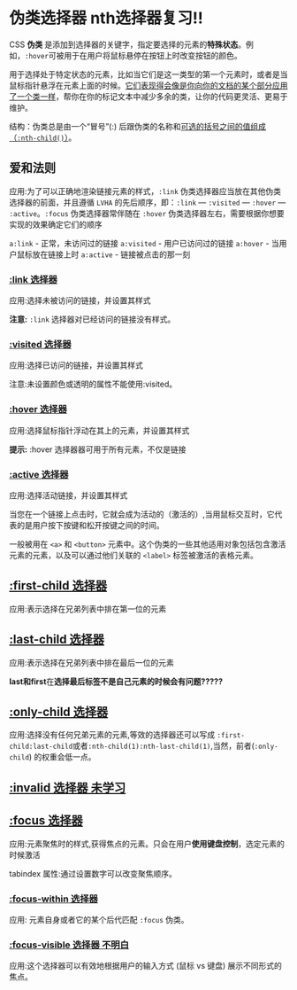 # 伪类选择器 nth选择器复习!!

CSS **伪类** 是添加到选择器的关键字，指定要选择的元素的**特殊状态**。例如，`:hover`可被用于在用户将鼠标悬停在按钮上时改变按钮的颜色。

用于选择处于特定状态的元素，比如当它们是这一类型的第一个元素时，或者是当鼠标指针悬浮在元素上面的时候。<u>它们表现得会像是你向你的文档的某个部分应用了一个类一样</u>，帮你在你的标记文本中减少多余的类，让你的代码更灵活、更易于维护。

结构：伪类总是由一个“冒号”(:) 后跟伪类的名称和<u>可选的括号之间的值组成（`:nth-child()`）</u>。

## 爱和法则

应用:为了可以正确地渲染链接元素的样式，`:link` 伪类选择器应当放在其他伪类选择器的前面，并且遵循 `LVHA` 的先后顺序，即：`:link` — `:visited` — `:hover` — `:active`。`:focus` 伪类选择器常伴随在 `:hover` 伪类选择器左右，需要根据你想要实现的效果确定它们的顺序

`a:link` - 正常，未访问过的链接 `a:visited` - 用户已访问过的链接 `a:hover` - 当用户鼠标放在链接上时 `a:active` - 链接被点击的那一刻

### [:link 选择器](https://developer.mozilla.org/zh-CN/docs/Web/CSS/:link)

应用:选择未被访问的链接，并设置其样式

**注意:** `:link` 选择器对已经访问的链接没有样式。

### [:visited 选择器](https://developer.mozilla.org/zh-CN/docs/Web/CSS/:visited)

应用:选择已访问的链接，并设置其样式

注意:未设置颜色或透明的属性不能使用:visited。

### [:hover 选择器](https://developer.mozilla.org/zh-CN/docs/Web/CSS/:hover)

应用:选择鼠标指针浮动在其上的元素，并设置其样式

**提示:** :hover 选择器器可用于所有元素，不仅是链接

### [:active 选择器](https://developer.mozilla.org/zh-CN/docs/Web/CSS/:active)

应用:选择活动链接，并设置其样式

当您在一个链接上点击时，它就会成为活动的（激活的）,当用鼠标交互时，它代表的是用户按下按键和松开按键之间的时间。

一般被用在 `<a>` 和 `<button>` 元素中。这个伪类的一些其他适用对象包括包含激活元素的元素，以及可以通过他们关联的 `<label>` 标签被激活的表格元素。



## [:first-child 选择器](https://developer.mozilla.org/zh-CN/docs/Web/CSS/:first-child)

应用:表示选择在兄弟列表中排在第一位的元素

## [:last-child 选择器](https://developer.mozilla.org/zh-CN/docs/Web/CSS/:last-child)

应用:表示选择在兄弟列表中排在最后一位的元素

**last和first**在**选择最后标签不是自己元素的时候会有问题?????**

##  [:only-child 选择器](https://developer.mozilla.org/zh-CN/docs/Web/CSS/:only-child)

应用:选择没有任何兄弟元素的元素,等效的选择器还可以写成 `:first-child:last-child`或者`:nth-child(1):nth-last-child(1)`,当然，前者(`:only-child`) 的权重会低一点。

## [:invalid 选择器 未学习](https://developer.mozilla.org/zh-CN/docs/Web/CSS/:invalid)



## [:focus 选择器](https://developer.mozilla.org/zh-CN/docs/Web/CSS/:focus)

应用:元素聚焦时的样式,获得焦点的元素。只会在用户**使用键盘控制**，选定元素的时候激活

tabindex 属性:通过设置数字可以改变聚焦顺序。

### [:focus-within 选择器](https://developer.mozilla.org/zh-CN/docs/Web/CSS/:focus-within)

应用: 元素自身或者它的某个后代匹配 `:focus` 伪类。

### [:focus-visible 选择器 不明白](https://developer.mozilla.org/zh-CN/docs/Web/CSS/:focus-visible)

应用:这个选择器可以有效地根据用户的输入方式 (鼠标 vs 键盘) 展示不同形式的焦点。